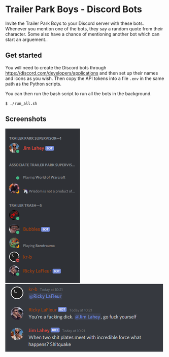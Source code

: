 # Trailer Park Boys - Discord Bots
Invite the Trailer Park Boys to your Discord server with these bots.
Whenever you mention one of the bots, they say a random quote from their character.
Some also have a chance of mentioning another bot which can start an arguement..

## Get started
You will need to create the Discord bots through https://discord.com/developers/applications and then set up their names and icons as you wish. Then copy the API tokens into a file `.env` in the same path as the Python scripts.

You can then run the bash script to run all the bots in the background.
```
$ ./run_all.sh
```

## Screenshots
![Example of bot setup](https://github.com/kr-b/Trailer-Park-Boys-Discord-Bots/blob/master/screenshots/roles.PNG)
![Example of an interaction](https://github.com/kr-b/Trailer-Park-Boys-Discord-Bots/blob/master/screenshots/response.PNG)

